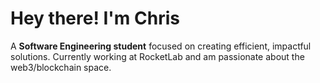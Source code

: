 # Hey there! I'm Chris

A **Software Engineering student** focused on creating efficient, impactful solutions. Currently working at RocketLab and am passionate about the web3/blockchain space.
